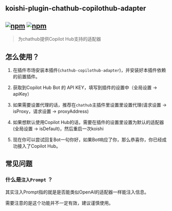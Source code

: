## koishi-plugin-chathub-copilothub-adapter

## [![npm](https://img.shields.io/npm/v/@dingyi222666/koishi-plugin-chathub-copilothub-adapter)](https://www.npmjs.com/package/@dingyi222666/koishi-plugin-chathub-copilothub-adapter) [![npm](https://img.shields.io/npm/dt/@dingyi222666/koishi-plugin-chathub-copilothub-adapter)](https://www.npmjs.com/package//@dingyi222666/koishi-plugin-chathub-copilothub-adapter)

> 为chathub提供Copilot Hub支持的适配器

## 怎么使用？

1. 在插件市场安装本插件(`chathub-copilothub-adapter`)，并安装好本插件依赖的前置插件。

2. 获取到Copilot Hub Bot 的 API KEY，填写到插件的设置中（全局设置 -> apiKey）

3. 如果需要设置代理的话，推荐在`chathub`主插件里设置里设置代理(请求设置 -> isProxy，请求设置 -> proxyAddress)

4. 如果想默认使用Copilot Hub的话，需要在插件的设置里设置为默认的适配器(全局设置 -> isDefault)，然后重启一次koishi

5. 现在你可以尝试回复Bot一句你好，如果Bot响应了你，那么恭喜你，你已经成功接入了Copilot Hub。

## 常见问题

### 什么是`注入Prompt` ？

其实注入Prompt指的就是是否能类似OpenAI的适配器一样能注入信息。

需要注意的是这个功能并不一定有效，建议谨慎使用。

